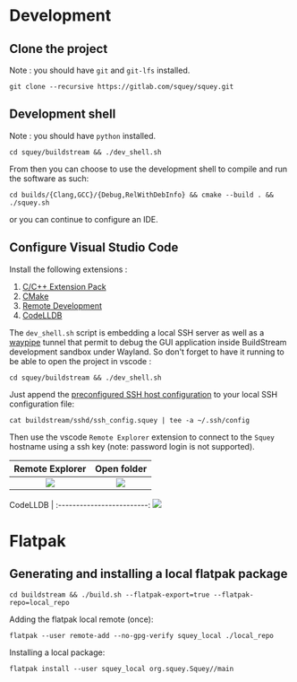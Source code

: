 
# Development

## Clone the project

Note : you should have `git` and `git-lfs` installed.

```
git clone --recursive https://gitlab.com/squey/squey.git
```

## Development shell

Note : you should have `python` installed.

```
cd squey/buildstream && ./dev_shell.sh
```

From then you can choose to use the development shell to compile and run the software as such:

```
cd builds/{Clang,GCC}/{Debug,RelWithDebInfo} && cmake --build . && ./squey.sh
```

or you can continue to configure an IDE.

## Configure Visual Studio Code

Install the following extensions :

1. [C/C++ Extension Pack](https://marketplace.visualstudio.com/items?itemName=ms-vscode.cpptools-extension-pack)
2. [CMake](https://marketplace.visualstudio.com/items?itemName=twxs.cmake)
3. [Remote Development](https://marketplace.visualstudio.com/items?itemName=ms-vscode-remote.vscode-remote-extensionpack)
4. [CodeLLDB](https://marketplace.visualstudio.com/items?itemName=vadimcn.vscode-lldb)

The `dev_shell.sh` script is embedding a local SSH server as well as a [waypipe](https://gitlab.freedesktop.org/mstoeckl/waypipe) tunnel that permit to debug the GUI application inside BuildStream development sandbox under Wayland. So don't forget to have it running to be able to open the project in vscode :

```
cd squey/buildstream && ./dev_shell.sh
```

Just append the [preconfigured SSH host configuration](sshd/ssh_config.squey) to your local SSH configuration file:

```
cat buildstream/sshd/ssh_config.squey | tee -a ~/.ssh/config
```

Then use the vscode `Remote Explorer` extension to connect to the `Squey` hostname using a ssh key (note: password login is not supported).

Remote Explorer            | Open folder
:-------------------------:|:-------------------------:
![](doc/vscode_remote_development_extension.png)  | ![](doc/vscode_open_folder.png)


CodeLLDB           | 
:-------------------------:
![](doc/vscode_codelldb_extension.png)

# Flatpak

## Generating and installing a local flatpak package

```
cd buildstream && ./build.sh --flatpak-export=true --flatpak-repo=local_repo
```

Adding the flatpak local remote (once):
```
flatpak --user remote-add --no-gpg-verify squey_local ./local_repo
```

Installing a local package:
```
flatpak install --user squey_local org.squey.Squey//main
```